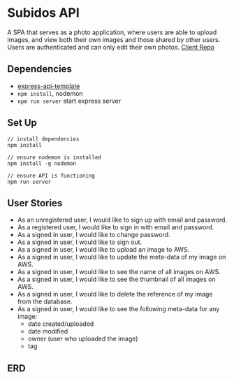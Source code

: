 
# Subidos API
A SPA that serves as a photo application, where users are able to upload images, and view both their own images and those shared by other users.  Users are authenticated and can only edit their own photos.
[Client Repo](https://github.com/Po-Ta-Toes/subidos-client)

## Dependencies
* [express-api-template](https://git.generalassemb.ly/ga-wdi-boston/express-api-template)
* `npm install`, nodemon
* `npm run server` start express server

## Set Up
```
// install dependencies
npm install

// ensure nodemon is installed
npm install -g nodemon

// ensure API is functioning
npm run server
```

## User Stories
* As an unregistered user, I would like to sign up with email and password.
* As a registered user, I would like to sign in with email and password.
* As a signed in user, I would like to change password.
* As a signed in user, I would like to sign out.
* As a signed in user, I would like to upload an image to AWS.
* As a signed in user, I would like to update the meta-data of my image on AWS.
* As a signed in user, I would like to see the name of all images on AWS.
* As a signed in user, I would like to see the thumbnail of all images on AWS.
* As a signed in user, I would like to delete the reference of my image from the database.
* As a signed in user, I would like to see the following meta-data for any image:
  * date created/uploaded
  * date modified
  * owner (user who uploaded the image)
  * tag

## ERD
